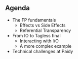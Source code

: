 ## Agenda

- <!-- .element: class="fragment" data-fragment-index="1" --> The FP fundamentals
  + <!-- .element: class="fragment" data-fragment-index="2" --> Effects vs Side Effects
  + <!-- .element: class="fragment" data-fragment-index="3" --> Referential Transparency
- <!-- .element: class="fragment" data-fragment-index="4" --> From IO to Tagless final
  + <!-- .element: class="fragment" data-fragment-index="5" --> Interacting with I/O
  + <!-- .element: class="fragment" data-fragment-index="6" --> A more complex example
- <!-- .element: class="fragment" data-fragment-index="7" --> Technical challenges at Paidy
